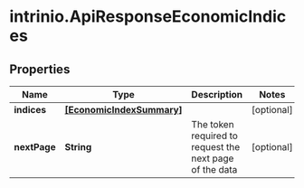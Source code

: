 # intrinio.ApiResponseEconomicIndices

## Properties
Name | Type | Description | Notes
------------ | ------------- | ------------- | -------------
**indices** | [**[EconomicIndexSummary]**](EconomicIndexSummary.md) |  | [optional] 
**nextPage** | **String** | The token required to request the next page of the data | [optional] 


